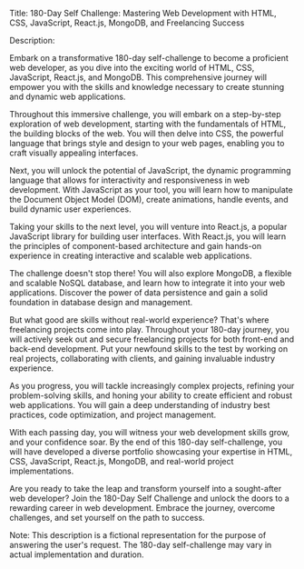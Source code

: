 Title: 180-Day Self Challenge: Mastering Web Development with HTML, CSS, JavaScript, React.js, MongoDB, and Freelancing Success

Description:

Embark on a transformative 180-day self-challenge to become a proficient web developer, as you dive into the exciting world of HTML, CSS, JavaScript, React.js, and MongoDB. This comprehensive journey will empower you with the skills and knowledge necessary to create stunning and dynamic web applications.

Throughout this immersive challenge, you will embark on a step-by-step exploration of web development, starting with the fundamentals of HTML, the building blocks of the web. You will then delve into CSS, the powerful language that brings style and design to your web pages, enabling you to craft visually appealing interfaces.

Next, you will unlock the potential of JavaScript, the dynamic programming language that allows for interactivity and responsiveness in web development. With JavaScript as your tool, you will learn how to manipulate the Document Object Model (DOM), create animations, handle events, and build dynamic user experiences.

Taking your skills to the next level, you will venture into React.js, a popular JavaScript library for building user interfaces. With React.js, you will learn the principles of component-based architecture and gain hands-on experience in creating interactive and scalable web applications.

The challenge doesn't stop there! You will also explore MongoDB, a flexible and scalable NoSQL database, and learn how to integrate it into your web applications. Discover the power of data persistence and gain a solid foundation in database design and management.

But what good are skills without real-world experience? That's where freelancing projects come into play. Throughout your 180-day journey, you will actively seek out and secure freelancing projects for both front-end and back-end development. Put your newfound skills to the test by working on real projects, collaborating with clients, and gaining invaluable industry experience.

As you progress, you will tackle increasingly complex projects, refining your problem-solving skills, and honing your ability to create efficient and robust web applications. You will gain a deep understanding of industry best practices, code optimization, and project management.

With each passing day, you will witness your web development skills grow, and your confidence soar. By the end of this 180-day self-challenge, you will have developed a diverse portfolio showcasing your expertise in HTML, CSS, JavaScript, React.js, MongoDB, and real-world project implementations.

Are you ready to take the leap and transform yourself into a sought-after web developer? Join the 180-Day Self Challenge and unlock the doors to a rewarding career in web development. Embrace the journey, overcome challenges, and set yourself on the path to success.

Note: This description is a fictional representation for the purpose of answering the user's request. The 180-day self-challenge may vary in actual implementation and duration.
